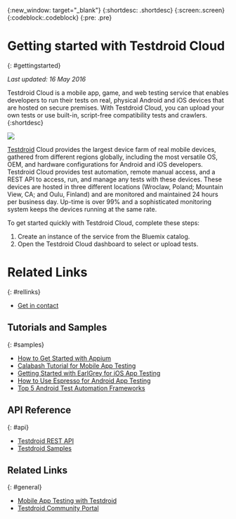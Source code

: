 
{:new_window: target="_blank"}
{:shortdesc: .shortdesc}
{:screen:.screen}
{:codeblock:.codeblock}
{:pre: .pre}

# Getting started with Testdroid Cloud
{: #gettingstarted} 

*Last updated: 16 May 2016*

Testdroid Cloud is a mobile app, game, and web testing service that enables developers to run their tests on real, physical Android and iOS devices that are hosted on secure premises. With Testdroid Cloud, you can upload your own tests or use built-in, script-free compatibility tests and crawlers.
{:shortdesc}

![](http://docs.testdroid.com/assets/logos/Testdroid_CLOUD_logo-HORIZONTAL_800px.png)

[Testdroid](http://testdroid.com) Cloud provides the largest device farm of real mobile devices, gathered from different regions globally, including the most versatile OS, OEM, and hardware configurations for Android and iOS developers. Testdroid Cloud provides test automation, remote manual access, and a REST API to access, run, and manage any tests with these devices. These devices are hosted in three different locations (Wroclaw, Poland; Mountain View, CA; and Oulu, Finland) and are monitored and maintained 24 hours per business day. Up-time is over 99% and a sophisticated monitoring system keeps the devices running at the same rate. 

To get started quickly with Testdroid Cloud, complete these steps:

1. Create an instance of the service from the Bluemix catalog.
2. Open the Testdroid Cloud dashboard to select or upload tests.


# Related Links
{: #rellinks}
* <a href="mailto:info@bitbar.com?Subject=Question from Bluemix" target="_top">Get in contact</a>

## Tutorials and Samples
{: #samples}
* [How to Get Started with Appium](http://testdroid.com/news/37-things-you-should-know-about-appium)
* [Calabash Tutorial for Mobile App Testing](http://testdroid.com/news/calabash-tutorial-for-mobile-app-testing)
* [Getting Started with EarlGrey for iOS App Testing](http://testdroid.com/news/how-to-get-started-with-earlgrey-ios-functional-ui-testing-framework)
* [How to Use Espresso for Android App Testing](http://testdroid.com/news/how-to-use-espresso-v2-0-with-testdroid-cloud-devices)
* [Top 5 Android Test Automation Frameworks](http://testdroid.com/tech/top-5-android-testing-frameworks-with-examples)

## API Reference
{: #api}
* [Testdroid REST API](http://docs.testdroid.com/testdroid-cloud-integration/api/)
* [Testdroid Samples](https://github.com/bitbar/testdroid-samples)

## Related Links
{: #general}
* [Mobile App Testing with Testdroid](http://testdroid.com)
* [Testdroid Community Portal](http://testdroid.com/blog)

